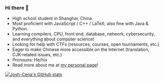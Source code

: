 ### Hi there 👋

<!--
**Josh-Cena/Josh-Cena** is a ✨ _special_ ✨ repository because its `README.md` (this file) appears on your GitHub profile.

Here are some ideas to get you started:

- 🔭 I’m currently working on ...
- 🌱 I’m currently learning ...
- 👯 I’m looking to collaborate on ...
- 🤔 I’m looking for help with ...
- 💬 Ask me about ...
- 📫 How to reach me: ...
- 😄 Pronouns: ...
- ⚡ Fun fact: ...
-->

- High school student in Shanghai, China
- Most proficient with JavaScript / C++ / LaTeX; also fine with Java & Python.
- Learning compilers, CPU, front end, database, network, cybersecurity, and everything about computer science!
- Looking for help with CTFs (resources, courses, open tournaments, etc.)
- Eager to make Chinese more accessible on the Internet (translation, CJK-related issues, etc.)
- Pronouns: He/his
- Read more about me at [my personal page](https://josh-cena.github.io)!

[![Josh-Cena's GitHub stats](https://github-readme-stats.vercel.app/api?username=Josh-Cena)](https://github.com/anuraghazra/github-readme-stats)
